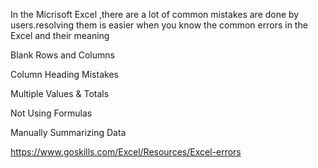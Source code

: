 In the Micrisoft Excel ,there are a lot of common mistakes are done by users.resolving them is easier when you know the common errors in the Excel and their meaning

Blank Rows and Columns

Column Heading Mistakes

Multiple Values & Totals

Not Using Formulas

Manually Summarizing Data

https://www.goskills.com/Excel/Resources/Excel-errors

